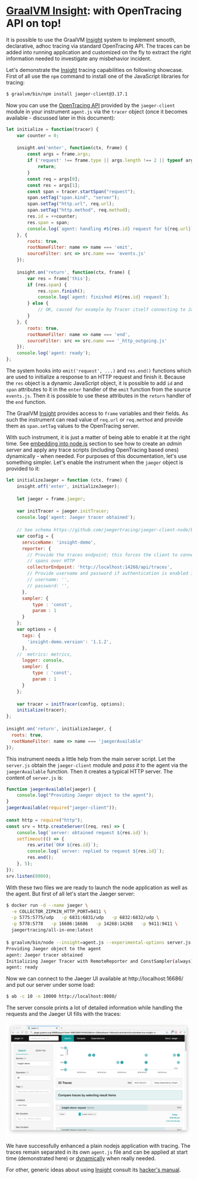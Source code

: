 # [GraalVM Insight](Insight.md): with OpenTracing API on top!

It is possible to use the GraalVM [Insight](Insight.md) system to implement smooth, declarative,
adhoc tracing via standard OpenTracing API. The traces can be added into running
application and customized on the fly to extract the right information needed
to investigate any misbehavior incident.

Let's demonstrate the [Insight](Insight.md) tracing capabilities on following showcase.
First of all use the `npm` command to install one of the JavaScript libraries for tracing:

```bash
$ graalvm/bin/npm install jaeger-client@3.17.1
```

Now you can use the [OpenTracing API](https://github.com/opentracing/opentracing-javascript)
provided by the `jaeger-client` module in your instrument `agent.js` via the `tracer` object
(once it becomes available - discussed later in this document):

```js
let initialize = function(tracer) {
    var counter = 0;

    insight.on('enter', function(ctx, frame) {
        const args = frame.args;
        if ('request' !== frame.type || args.length !== 2 || typeof args[0] !== 'object' || typeof args[1] !== 'object') {
            return;
        }
        const req = args[0];
        const res = args[1];
        const span = tracer.startSpan("request");
        span.setTag("span.kind", "server");
        span.setTag("http.url", req.url);
        span.setTag("http.method", req.method);
        res.id = ++counter;
        res.span = span;
        console.log(`agent: handling #${res.id} request for ${req.url}`);
    }, {
        roots: true,
        rootNameFilter: name => name === 'emit',
        sourceFilter: src => src.name === 'events.js'
    });

    insight.on('return', function(ctx, frame) {
        var res = frame['this'];
        if (res.span) {
            res.span.finish();
            console.log(`agent: finished #${res.id} request`);
        } else {
            // OK, caused for example by Tracer itself connecting to Jaeger server
        }
    }, {
        roots: true,
        rootNameFilter: name => name === 'end',
        sourceFilter: src => src.name === '_http_outgoing.js'
    });
    console.log('agent: ready');
};
```

The system hooks into `emit('request', ...)` and `res.end()` functions
which are used to initialize a response to an HTTP request and finish it.
Because the `res` object is a dynamic JavaScript object, it is possible to
add `id` and `span` attributes to it in the `enter` handler of the `emit` function
from the source `events.js`. Then it is possible to use these attributes
in the `return` handler of the `end` function.

The GraalVM [Insight](Insight.md) provides access to `frame` variables and their fields.
As such the instrument can read value of `req.url` or `req.method` and provide
them as `span.setTag` values to the OpenTracing server.

With such instrument, it is just a matter of being able to enable it
at the right time. See [embedding into node.js](Insight-Embedding.md)
section to see how to create an *admin server* and apply any trace scripts
(including OpenTracing based ones) dynamically - when needed.
For purposes of this documentation, let's use something simpler. Let's enable
the instrument when the `jaeger` object is provided to it:

```js
let initializeJaeger = function (ctx, frame) {
    insight.off('enter', initializeJaeger);

    let jaeger = frame.jaeger;

    var initTracer = jaeger.initTracer;
    console.log('agent: Jaeger tracer obtained');

    // See schema https://github.com/jaegertracing/jaeger-client-node/blob/master/src/configuration.js#L37
    var config = {
      serviceName: 'insight-demo',
      reporter: {
        // Provide the traces endpoint; this forces the client to connect directly to the Collector and send
        // spans over HTTP
        collectorEndpoint: 'http://localhost:14268/api/traces',
        // Provide username and password if authentication is enabled in the Collector
        // username: '',
        // password: '',
      },
      sampler: {
          type : 'const',
          param : 1
      }
    };
    var options = {
      tags: {
        'insight-demo.version': '1.1.2',
      },
    //  metrics: metrics,
      logger: console,
      sampler: {
          type : 'const',
          param : 1
      }
    };

    var tracer = initTracer(config, options);
    initialize(tracer);
};

insight.on('return', initializeJaeger, {
  roots: true,
  rootNameFilter: name => name === 'jaegerAvailable'
});
```

This instrument needs a little help from the main server script. Let the `server.js` obtain
the `jaeger-client` module and *pass it* to the agent via the `jaegerAvailable`
function. Then it creates a typical HTTP server. The content of `server.js` is:

```js
function jaegerAvailable(jaeger) {
    console.log("Providing Jaeger object to the agent");
}
jaegerAvailable(require("jaeger-client"));

const http = require("http");
const srv = http.createServer((req, res) => {
    console.log(`server: obtained request ${res.id}`);
    setTimeout(() => {
        res.write(`OK# ${res.id}`);
        console.log(`server: replied to request ${res.id}`);
        res.end();
    }, 5);
});
srv.listen(8080);
```

With these two files we are ready to launch the node application as well as
the agent. But first of all let's start the Jaeger server:

```bash
$ docker run -d --name jaeger \
  -e COLLECTOR_ZIPKIN_HTTP_PORT=9411 \
  -p 5775:5775/udp   -p 6831:6831/udp   -p 6832:6832/udp \
  -p 5778:5778   -p 16686:16686   -p 14268:14268   -p 9411:9411 \
  jaegertracing/all-in-one:latest

$ graalvm/bin/node --insight=agent.js --experimental-options server.js
Providing Jaeger object to the agent
agent: Jaeger tracer obtained
Initializing Jaeger Tracer with RemoteReporter and ConstSampler(always)
agent: ready
```

Now we can connect to the Jaeger UI available at http://localhost:16686/ and
put our server under some load:

```bash
$ ab -c 10 -n 10000 http://localhost:8080/
```

The server console prints a lot of detailed information while handling the requests
and the Jaeger UI fills with the traces:


![Jaeger UI](Insight-Jaeger.png)

We have successfully enhanced a plain nodejs application with tracing. The
traces remain separated in its own `agent.js` file and can be applied
at start time (demonstrated here) or [dynamically](Insight-Embedding.md) when
really needed.

For other, generic ideas about using [Insight](Insight.md)
consult its [hacker's manual](Insight-Manual.md).
